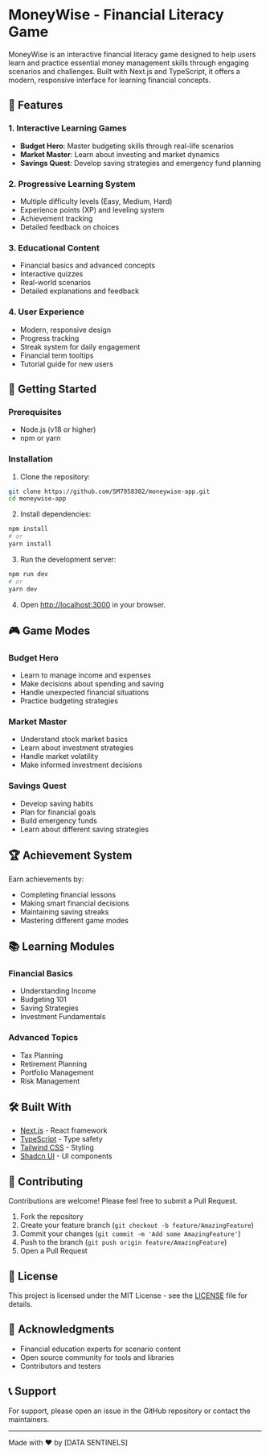 # MoneyWise - Financial Literacy Game

MoneyWise is an interactive financial literacy game designed to help users learn and practice essential money management skills through engaging scenarios and challenges. Built with Next.js and TypeScript, it offers a modern, responsive interface for learning financial concepts.

## 🌟 Features

### 1. Interactive Learning Games
- **Budget Hero**: Master budgeting skills through real-life scenarios
- **Market Master**: Learn about investing and market dynamics
- **Savings Quest**: Develop saving strategies and emergency fund planning

### 2. Progressive Learning System
- Multiple difficulty levels (Easy, Medium, Hard)
- Experience points (XP) and leveling system
- Achievement tracking
- Detailed feedback on choices

### 3. Educational Content
- Financial basics and advanced concepts
- Interactive quizzes
- Real-world scenarios
- Detailed explanations and feedback

### 4. User Experience
- Modern, responsive design
- Progress tracking
- Streak system for daily engagement
- Financial term tooltips
- Tutorial guide for new users

## 🚀 Getting Started

### Prerequisites
- Node.js (v18 or higher)
- npm or yarn

### Installation

1. Clone the repository:
```bash
git clone https://github.com/SM7958302/moneywise-app.git
cd moneywise-app
```

2. Install dependencies:
```bash
npm install
# or
yarn install
```

3. Run the development server:
```bash
npm run dev
# or
yarn dev
```

4. Open [http://localhost:3000](http://localhost:3000) in your browser.

## 🎮 Game Modes

### Budget Hero
- Learn to manage income and expenses
- Make decisions about spending and saving
- Handle unexpected financial situations
- Practice budgeting strategies

### Market Master
- Understand stock market basics
- Learn about investment strategies
- Handle market volatility
- Make informed investment decisions

### Savings Quest
- Develop saving habits
- Plan for financial goals
- Build emergency funds
- Learn about different saving strategies

## 🏆 Achievement System

Earn achievements by:
- Completing financial lessons
- Making smart financial decisions
- Maintaining saving streaks
- Mastering different game modes

## 📚 Learning Modules

### Financial Basics
- Understanding Income
- Budgeting 101
- Saving Strategies
- Investment Fundamentals

### Advanced Topics
- Tax Planning
- Retirement Planning
- Portfolio Management
- Risk Management

## 🛠️ Built With

- [Next.js](https://nextjs.org/) - React framework
- [TypeScript](https://www.typescriptlang.org/) - Type safety
- [Tailwind CSS](https://tailwindcss.com/) - Styling
- [Shadcn UI](https://ui.shadcn.com/) - UI components

## 🤝 Contributing

Contributions are welcome! Please feel free to submit a Pull Request.

1. Fork the repository
2. Create your feature branch (`git checkout -b feature/AmazingFeature`)
3. Commit your changes (`git commit -m 'Add some AmazingFeature'`)
4. Push to the branch (`git push origin feature/AmazingFeature`)
5. Open a Pull Request

## 📝 License

This project is licensed under the MIT License - see the [LICENSE](LICENSE) file for details.

## 🙏 Acknowledgments

- Financial education experts for scenario content
- Open source community for tools and libraries
- Contributors and testers

## 📞 Support

For support, please open an issue in the GitHub repository or contact the maintainers.

---

Made with ❤️ by [DATA SENTINELS]

